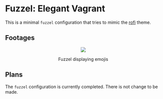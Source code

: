 # Fuzzel: Elegant Vagrant

This is a minimal `fuzzel` configuration that tries to mimic the [rofi](https://github.com/aocoronel/elegantvagrant/tree/main/rofi) theme.

## Footages

<div align="center">
  <img src="https://git.disroot.org/aocoronel/images/raw/branch/main/elegantvagrant/2025-04-21-fuzzel.webp">
  <p>Fuzzel displaying emojis</p>
</div>

## Plans

The `fuzzel` configuration is currently completed. There is not change to be made.
